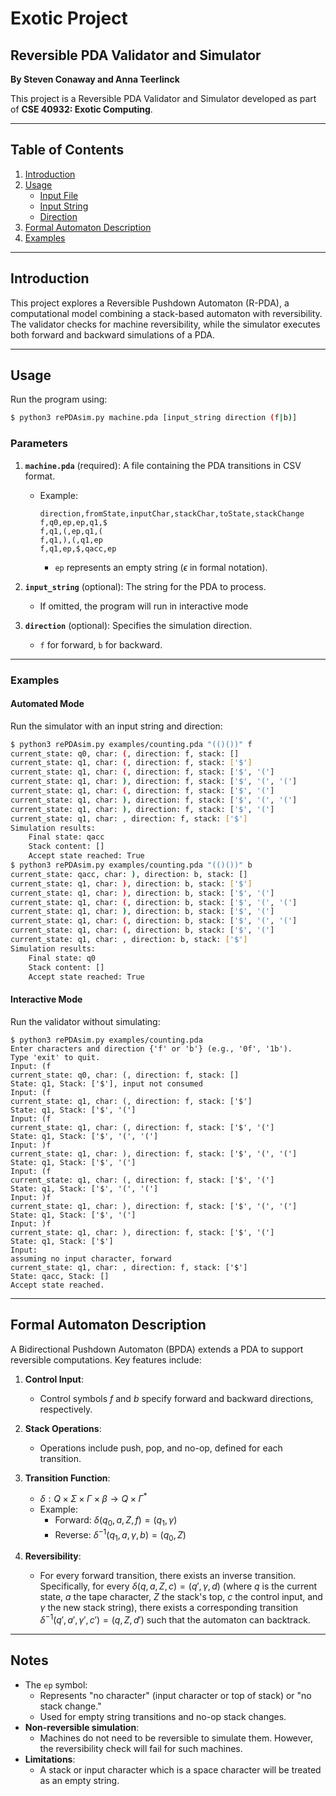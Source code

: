 # Exotic Project

## Reversible PDA Validator and Simulator

**By Steven Conaway and Anna Teerlinck**

This project is a Reversible PDA Validator and Simulator developed as part of **CSE 40932: Exotic Computing**.

---

## Table of Contents

1. [Introduction](#introduction)
2. [Usage](#usage)
   - [Input File](#input-file)
   - [Input String](#input-string)
   - [Direction](#direction)
3. [Formal Automaton Description](#formal-automaton-description)
4. [Examples](#examples)

---

## Introduction

This project explores a Reversible Pushdown Automaton (R-PDA), a computational model combining a stack-based automaton with reversibility. The validator checks for machine reversibility, while the simulator executes both forward and backward simulations of a PDA.

---

## Usage

Run the program using:

```sh
$ python3 rePDAsim.py machine.pda [input_string direction (f|b)]
```

### Parameters

1. **`machine.pda`** (required): A file containing the PDA transitions in CSV format.

   - Example:
     ```csv
     direction,fromState,inputChar,stackChar,toState,stackChange
     f,q0,ep,ep,q1,$
     f,q1,(,ep,q1,(
     f,q1,),(,q1,ep
     f,q1,ep,$,qacc,ep
     ```
     - `ep` represents an empty string ($\epsilon$ in formal notation).

2. **`input_string`** (optional): The string for the PDA to process.

   - If omitted, the program will run in interactive mode

3. **`direction`** (optional): Specifies the simulation direction.
   - `f` for forward, `b` for backward.

---

### Examples

#### Automated Mode

Run the simulator with an input string and direction:

```sh
$ python3 rePDAsim.py examples/counting.pda "(()())" f
current_state: q0, char: (, direction: f, stack: []
current_state: q1, char: (, direction: f, stack: ['$']
current_state: q1, char: (, direction: f, stack: ['$', '(']
current_state: q1, char: ), direction: f, stack: ['$', '(', '(']
current_state: q1, char: (, direction: f, stack: ['$', '(']
current_state: q1, char: ), direction: f, stack: ['$', '(', '(']
current_state: q1, char: ), direction: f, stack: ['$', '(']
current_state: q1, char: , direction: f, stack: ['$']
Simulation results:
	Final state: qacc
	Stack content: []
	Accept state reached: True
$ python3 rePDAsim.py examples/counting.pda "(()())" b
current_state: qacc, char: ), direction: b, stack: []
current_state: q1, char: ), direction: b, stack: ['$']
current_state: q1, char: ), direction: b, stack: ['$', '(']
current_state: q1, char: (, direction: b, stack: ['$', '(', '(']
current_state: q1, char: ), direction: b, stack: ['$', '(']
current_state: q1, char: (, direction: b, stack: ['$', '(', '(']
current_state: q1, char: (, direction: b, stack: ['$', '(']
current_state: q1, char: , direction: b, stack: ['$']
Simulation results:
	Final state: q0
	Stack content: []
	Accept state reached: True
```

#### Interactive Mode

Run the validator without simulating:

```
$ python3 rePDAsim.py examples/counting.pda
Enter characters and direction {'f' or 'b'} (e.g., '0f', '1b').
Type 'exit' to quit.
Input: (f
current_state: q0, char: (, direction: f, stack: []
State: q1, Stack: ['$'], input not consumed
Input: (f
current_state: q1, char: (, direction: f, stack: ['$']
State: q1, Stack: ['$', '(']
Input: (f
current_state: q1, char: (, direction: f, stack: ['$', '(']
State: q1, Stack: ['$', '(', '(']
Input: )f
current_state: q1, char: ), direction: f, stack: ['$', '(', '(']
State: q1, Stack: ['$', '(']
Input: (f
current_state: q1, char: (, direction: f, stack: ['$', '(']
State: q1, Stack: ['$', '(', '(']
Input: )f
current_state: q1, char: ), direction: f, stack: ['$', '(', '(']
State: q1, Stack: ['$', '(']
Input: )f
current_state: q1, char: ), direction: f, stack: ['$', '(']
State: q1, Stack: ['$']
Input:
assuming no input character, forward
current_state: q1, char: , direction: f, stack: ['$']
State: qacc, Stack: []
Accept state reached.
```

---

## Formal Automaton Description

A Bidirectional Pushdown Automaton (BPDA) extends a PDA to support reversible computations. Key features include:

1. **Control Input**:

   - Control symbols $f$ and $b$ specify forward and backward directions, respectively.

2. **Stack Operations**:

   - Operations include push, pop, and no-op, defined for each transition.

3. **Transition Function**:

   - $\delta: Q \times \Sigma \times \Gamma \times \beta \to Q \times \Gamma^*$
   - Example:
     - Forward: $\delta(q_0, a, Z, f) = (q_1, \gamma)$
     - Reverse: $\delta^{-1}(q_1, a, \gamma, b) = (q_0, Z)$

4. **Reversibility**:
   - For every forward transition, there exists an inverse transition. Specifically, for every $\delta(q, a, Z, c) = (q', \gamma, d)$ (where $q$ is the current state, $a$ the tape character, $Z$ the stack's top, $c$ the control input, and $\gamma$ the new stack string), there exists a corresponding transition $\delta^{-1}(q', a', \gamma', c') = (q, Z, d')$ such that the automaton can backtrack.

---

## Notes

- The `ep` symbol:
  - Represents "no character" (input character or top of stack) or "no stack change."
  - Used for empty string transitions and no-op stack changes.
- **Non-reversible simulation**:
  - Machines do not need to be reversible to simulate them. However, the reversibility check will fail for such machines.
- **Limitations**:
  - A stack or input character which is a space character will be treated as an empty string.
